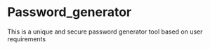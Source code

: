# Password_generator
This is a unique and secure password generator tool based on user requirements
